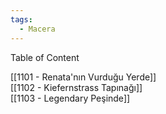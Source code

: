 ```yaml
---  
tags:  
  - Macera  
---  
```

  
Table of Content  
  
[[1101 - Renata'nın Vurduğu Yerde]]  
[[1102 - Kiefernstrass Tapınağı]]  
[[1103 - Legendary Peşinde]]